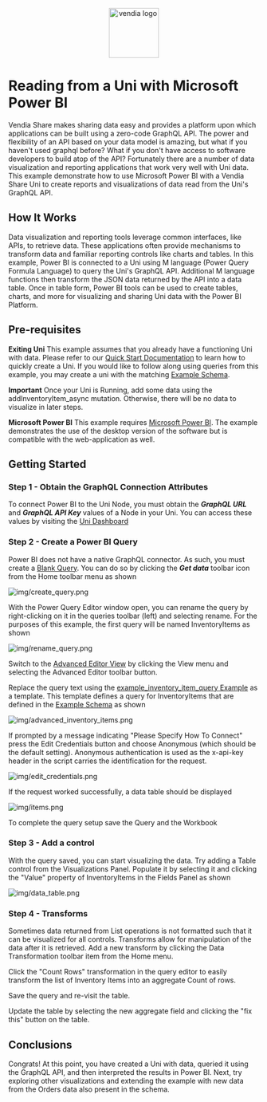 <p align="center">
  <a href="https://vendia.net/">
    <img src="https://raw.githubusercontent.com/vendia/examples/main/vendia-logo.png" alt="vendia logo" width="100px">
  </a>
</p>

# Reading from a Uni with Microsoft Power BI
Vendia Share makes sharing data easy and provides a platform upon which applications can be built using a zero-code GraphQL API.  The power and flexibility of an API based on your data model is amazing, but what if you haven't used graphql before? What if you don't have access to software developers to build atop of the API? Fortunately there are a number of data visualization and reporting applications that work very well with Uni data. This example demonstrate how to use Microsoft Power BI with a Vendia Share Uni to create reports and visualizations of data read from the Uni's GraphQL API.

## How It Works
Data visualization and reporting tools leverage common interfaces, like APIs, to retrieve data. These applications often provide mechanisms to transform data and familiar reporting controls like charts and tables.  In this example, Power BI is connected to a Uni using  M language (Power Query Formula Language) to query the Uni's GraphQL API.  Additional M language functions then transform the JSON data returned by the API into a data table.  Once in table form, Power BI tools can be used to create tables, charts, and more for visualizing and sharing Uni data with the Power BI Platform.

## Pre-requisites

**Exiting Uni**
This example assumes that you already have a functioning Uni with data.  Please refer to our [Quick Start Documentation](https://vendia.net/docs/share/quickstart) to learn how to quickly create a Uni. If you would like to follow along using queries from this example, you may create a uni with the matching [Example Schema](example_schema.json).  

**Important** Once your Uni is Running, add some data using the addInventoryItem_async mutation. Otherwise, there will be no data to visualize in later steps.

**Microsoft Power BI**
This example requires [Microsoft Power BI](https://powerbi.microsoft.com/en-us/). The example demonstrates the use of the desktop version of the software but is compatible with the web-application as well.

## Getting Started

### Step 1 - Obtain the GraphQL Connection Attributes
To connect Power BI to the Uni Node, you must obtain the ***GraphQL URL*** and ***GraphQL API Key*** values of a Node in your Uni. You can access these values by visiting the [Uni Dashboard](https://share.vendia.net/)

### Step 2 - Create a Power BI Query
Power BI does not have a native GraphQL connector. As such, you must create a [Blank Query](https://docs.microsoft.com/en-us/power-bi/transform-model/desktop-query-overview).  You can do so by clicking the ***Get data*** toolbar icon from the Home toolbar menu as shown

![img/create_query.png](img/create_query.png)

With the Power Query Editor window open, you can rename the query by right-clicking on it in the queries toolbar (left) and selecting rename. For the purposes of this example, the first query will be named InventoryItems as shown

![img/rename_query.png](img/rename_query.png)

Switch to the [Advanced Editor View](https://docs.microsoft.com/en-us/power-bi/transform-model/desktop-query-overview#advanced-editor) by clicking the View menu and selecting the Advanced Editor toolbar button.

Replace the query text using the [example_inventory_item_query Example](example_inventory_item_query.pqfl) as a template. This template defines a query for InventoryItems that are defined in the [Example Schema](example_schema.json) as shown

![img/advanced_inventory_items.png](img/advanced_inventory_items.png)

If prompted by a message indicating "Please Specify How To Connect" press the Edit Credentials button and choose Anonymous (which should be the default setting). Anonymous authentication is used as the x-api-key header in the script carries the identification for the request.

![img/edit_credentials.png](img/edit_credentials.png)

If the request worked successfully, a data table should be displayed

![img/items.png](img/items.png)

To complete the query setup save the Query and the Workbook

### Step 3 - Add a control

With the query saved, you can start visualizing the data. Try adding a Table control from the Visualizations Panel. Populate it by selecting it and clicking the "Value" property of InventoryItems in the Fields Panel as shown

![img/data_table.png](img/data_table.png)

### Step 4 - Transforms

Sometimes data returned from List operations is not formatted such that it can be visualized for all controls. Transforms allow for manipulation of the data after it is retrieved. Add a new transform by clicking the Data Transformation toolbar item from the Home menu.

Click the "Count Rows" transformation in the query editor to easily transform the list of Inventory Items into an aggregate Count of rows.

Save the query and re-visit the table.

Update the table by selecting the new aggregate field and clicking the "fix this" button on the table.

## Conclusions

Congrats! At this point, you have created a Uni with data, queried it using the GraphQL API, and then interpreted the results in Power BI. Next, try exploring other visualizations and extending the example with new data from the Orders data also present in the schema.









